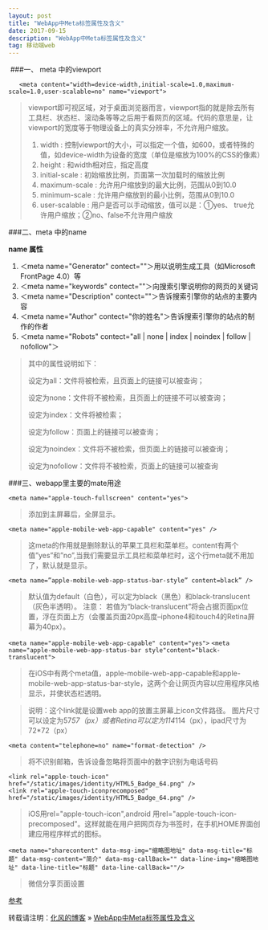 ```yaml
---
layout: post
title: "WebApp中Meta标签属性及含义"
date: 2017-09-15
description: "WebApp中Meta标签属性及含义"
tag: 移动端web
---
```

﻿
###一、 meta 中的viewport
```
   <meta content="width=device-width,initial-scale=1.0,maximum-scale=1.0,user-scalable=no" name="viewport">
```

> viewport即可视区域，对于桌面浏览器而言，viewport指的就是除去所有工具栏、状态栏、滚动条等等之后用于看网页的区域。代码的意思是，让viewport的宽度等于物理设备上的真实分辨率，不允许用户缩放。
>
>  1. width : 控制viewport的大小，可以指定一个值，如600，或者特殊的值，如device-width为设备的宽度（单位是缩放为100%的CSS的像素）
>  2. height : 和width相对应，指定高度
>  3. initial-scale : 初始缩放比例，页面第一次加载时的缩放比例
>  4. maximum-scale : 允许用户缩放到的最大比例，范围从0到10.0
>  5. minimum-scale : 允许用户缩放到的最小比例，范围从0到10.0
>  6. user-scalable : 用户是否可以手动缩放，值可以是：①yes、 true允许用户缩放；②no、false不允许用户缩放

###二、meta 中的name

**name 属性**

 1. ＜meta name="Generator" contect=""＞用以说明生成工具（如Microsoft FrontPage 4.0）等
 2. ＜meta name="keywords" contect=""＞向搜索引擎说明你的网页的关键词
 3. ＜meta name="Description" contect=""＞告诉搜索引擎你的站点的主要内容
 4. ＜meta name="Author" contect="你的姓名"＞告诉搜索引擎你的站点的制作的作者
 5. ＜meta name="Robots" contect="all | none | index | noindex |
    follow | nofollow"＞

> 其中的属性说明如下：
>
> 设定为all：文件将被检索，且页面上的链接可以被查询；
>
> 设定为none：文件将不被检索，且页面上的链接不可以被查询；
>
> 设定为index：文件将被检索；
>
> 设定为follow：页面上的链接可以被查询；
>
> 设定为noindex：文件将不被检索，但页面上的链接可以被查询；
>
> 设定为nofollow：文件将不被检索，页面上的链接可以被查询


###三、webapp里主要的mate用途

`<meta name="apple-touch-fullscreen" content="yes">`

> 添加到主屏幕后，全屏显示。

`<meta name="apple-mobile-web-app-capable" content="yes" />`

> 这meta的作用就是删除默认的苹果工具栏和菜单栏。content有两个值”yes”和”no”,当我们需要显示工具栏和菜单栏时，这个行meta就不用加了，默认就是显示。

`<meta name=”apple-mobile-web-app-status-bar-style” content=black” />`

> 默认值为default（白色），可以定为black（黑色）和black-translucent（灰色半透明）。 注意： 若值为“black-translucent”将会占据页面px位置，浮在页面上方（会覆盖页面20px高度–iphone4和itouch4的Retina屏幕为40px）。

`<meta name="apple-mobile-web-app-capable" content="yes">`  `<meta name="apple-mobile-web-app-status-bar style"content="black-translucent">`

> 在iOS中有两个meta值，apple-mobile-web-app-capable和apple-mobile-web-app-status-bar-style，这两个会让网页内容以应用程序风格显示，并使状态栏透明。
>

> 说明：这个link就是设置web app的放置主屏幕上icon文件路径。 图片尺寸可以设定为57*57（px）或者Retina可以定为114*114（px），ipad尺寸为72*72（px）

`<meta content="telephone=no" name="format-detection" />`

> 将不识别邮箱，告诉设备忽略将页面中的数字识别为电话号码

`<link rel="apple-touch-icon" href="/static/images/identity/HTML5_Badge_64.png" />`  
`<link rel="apple-touch-iconprecomposed" href="/static/images/identity/HTML5_Badge_64.png" />`

> iOS用rel="apple-touch-icon",android
> 用rel="apple-touch-icon-precomposed"。这样就能在用户把网页存为书签时，在手机HOME界面创建应用程序样式的图标。

`<meta name="sharecontent" data-msg-img="缩略图地址" data-msg-title="标题" data-msg-content="简介" data-msg-callBack="" data-line-img="缩略图地址" data-line-title="标题" data-line-callBack=""/>`  

>微信分享页面设置

[参考](http://www.cnblogs.com/aimyfly/p/4432121.html)

转载请注明：[化风的博客](http://xinchanghao.github.io) » [WebApp中Meta标签属性及含义](/2017/09/WebApp中Meta标签属性及含义/)  
